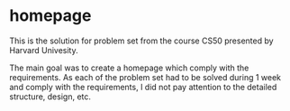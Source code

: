 # homepage

This is the solution for problem set from the course CS50 presented by Harvard Univesity.

The main goal was to create a homepage which comply with the requirements. As each of the problem set had to be solved during 1 week and comply with the requirements, I did not pay attention to the detailed structure, design, etc.
